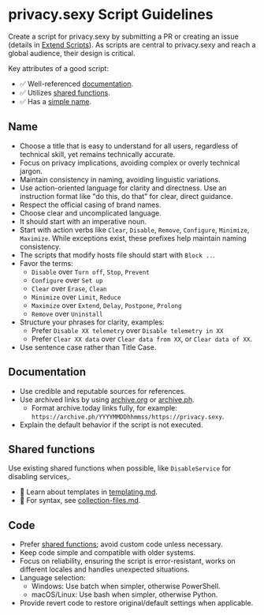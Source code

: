 # privacy.sexy Script Guidelines

Create a script for privacy.sexy by submitting a PR or creating an issue (details in [Extend Scripts](./../CONTRIBUTING.md#extend-scripts)).
As scripts are central to privacy.sexy and reach a global audience, their design is critical.

Key attributes of a good script:

- ✅ Well-referenced [documentation](#documentation).
- ✅ Utilizes [shared functions](#shared-functions).
- ✅ Has a [simple name](#name).

## Name

- Choose a title that is easy to understand for all users, regardless of technical skill, yet remains technically accurate.
- Focus on privacy implications, avoiding complex or overly technical jargon.
- Maintain consistency in naming, avoiding linguistic variations.
- Use action-oriented language for clarity and directness. Use an instruction format like "do this, do that" for clear, direct guidance.
- Respect the official casing of brand names.
- Choose clear and uncomplicated language.
- It should start with an imperative noun.
- Start with action verbs like `Clear`, `Disable`, `Remove`, `Configure`, `Minimize`, `Maximize`. While exceptions exist, these prefixes help maintain naming consistency.
- The scripts that modify hosts file should start with `Block ..`.
- Favor the terms:
  - `Disable` over `Turn off`, `Stop`, `Prevent`
  - `Configure` over `Set up`
  - `Clear` over `Erase`, `Clean`
  - `Minimize` over `Limit`, `Reduce`
  - `Maximize` over `Extend`, `Delay`, `Postpone`, `Prolong`
  - `Remove` over `Uninstall`
- Structure your phrases for clarity, examples:
  - Prefer `Disable XX telemetry` over `Disable telemetry in XX`
  - Prefer `Clear XX data` over `Clear data from XX`, or `Clear data of XX`.
- Use sentence case rather than Title Case.

## Documentation

- Use credible and reputable sources for references.
- Use archived links by using [archive.org](https://archive.org) or [archive.ph](https://archive.ph).
  - Format archive.today links fully, for example: `https://archive.ph/YYYYMMDDhhmmss/https://privacy.sexy`.
- Explain the default behavior if the script is not executed.

## Shared functions

Use existing shared functions when possible, like `DisableService` for disabling services,.

- 📖 Learn about templates in [templating.md](./templating.md).
- 📖 For syntax, see [collection-files.md](collection-files.md).

## Code

- Prefer [shared functions](#shared-functions); avoid custom code unless necessary.
- Keep code simple and compatible with older systems.
- Focus on reliability, ensuring the script is error-resistant, works on different locales and handles unexpected situations.
- Language selection:
  - Windows: Use batch when simpler, otherwise PowerShell.
  - macOS/Linux: Use bash when simpler, otherwise Python.
- Provide revert code to restore original/default settings when applicable.
